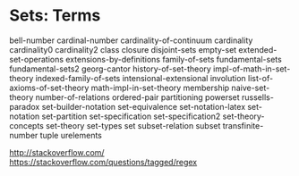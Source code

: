 # Sets: Terms

bell-number
cardinal-number
cardinality-of-continuum
cardinality
cardinality0
cardinality2
class
closure
disjoint-sets
empty-set
extended-set-operations
extensions-by-definitions
family-of-sets
fundamental-sets
fundamental-sets2
georg-cantor
history-of-set-theory
impl-of-math-in-set-theory
indexed-family-of-sets
intensional-extensional
involution
list-of-axioms-of-set-theory
math-impl-in-set-theory
membership
naive-set-theory
number-of-relations
ordered-pair
partitioning
powerset
russells-paradox
set-builder-notation
set-equivalence
set-notation-latex
set-notation
set-partition
set-specification
set-specification2
set-theory-concepts
set-theory
set-types
set
subset-relation
subset
transfinite-number
tuple
urelements

http://stackoverflow.com/
https://stackoverflow.com/questions/tagged/regex
